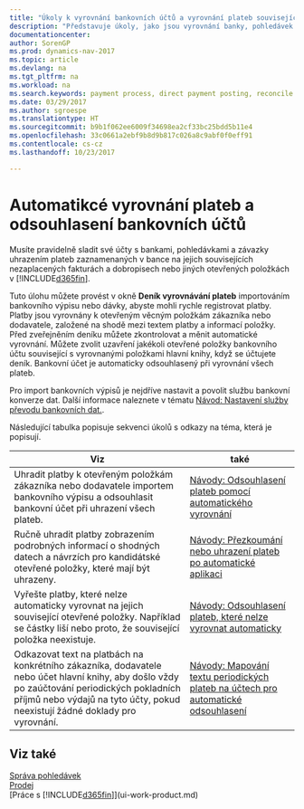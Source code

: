 ```yaml
---
title: "Úkoly k vyrovnání bankovních účtů a vyrovnání plateb souvisejícich položek"
description: "Představuje úkoly, jako jsou vyrovnání banky, pohledávek a závazných účtů, účtované příjmy nebo výdaje a vyrovnání plateb."
documentationcenter: 
author: SorenGP
ms.prod: dynamics-nav-2017
ms.topic: article
ms.devlang: na
ms.tgt_pltfrm: na
ms.workload: na
ms.search.keywords: payment process, direct payment posting, reconcile payment, expenses, cash receipts
ms.date: 03/29/2017
ms.author: sgroespe
ms.translationtype: HT
ms.sourcegitcommit: b9b1f062ee6009f34698ea2cf33bc25bdd5b11e4
ms.openlocfilehash: 33c0661a2ebf9b8d9b817c026a8c9abf0f0eff91
ms.contentlocale: cs-cz
ms.lasthandoff: 10/23/2017

---
```

# <a name="applying-payments-automatically-and-reconciling-bank-accounts"></a>Automatikcé vyrovnání plateb a odsouhlasení bankovních účtů
Musíte pravidelně sladit své účty s bankami, pohledávkami a závazky uhrazením plateb zaznamenaných v bance na jejich souvisejících nezaplacených fakturách a dobropisech nebo jiných otevřených položkách v [!INCLUDE[d365fin](includes/d365fin_long_md.md)].  

Tuto úlohu můžete provést v okně **Deník vyrovnávání plateb** importováním bankovního výpisu nebo dávky, abyste mohli rychle registrovat platby. Platby jsou vyrovnány k otevřeným věcným položkám zákazníka nebo dodavatele, založené na shodě mezi textem platby a informací položky. Před zveřejněním deníku můžete zkontrolovat a měnit automatické vyrovnání. Můžete zvolit uzavření jakékoli otevřené položky bankovního účtu související s vyrovnanými položkami hlavní knihy, když se účtujete deník. Bankovní účet je automaticky odsouhlasený při vyrovnání všech plateb.  

Pro import bankovních výpisů je nejdříve nastavit a povolit službu bankovní konverze dat. Další informace naleznete v tématu [Návod: Nastavení služby převodu bankovních dat.](bank-how-setup-bank-data-conversion-service.md).  

Následující tabulka popisuje sekvenci úkolů s odkazy na téma, která je popisují.  

| Viz | také |
| --- | --- |
| Uhradit platby k otevřeným položkám zákazníka nebo dodavatele importem bankovního výpisu a odsouhlasit bankovní účet při uhrazení všech plateb. |[Návody: Odsouhlasení plateb pomocí automatického vyrovnání](receivables-how-reconcile-payments-auto-application.md) |
| Ručně uhradit platby zobrazením podrobných informací o shodných datech a návrzích pro kandidátské otevřené položky, které mají být uhrazeny. |[Návody: Přezkoumání nebo uhrazení plateb po automatické aplikaci](receivables-how-review-apply-payments-auto-application.md) |
| Vyřešte platby, které nelze automaticky vyrovnat na jejich související otevřené položky. Například se částky liší nebo proto, že související položka neexistuje. |[Návody: Odsouhlasení plateb, které nelze vyrovnat automaticky](receivables-how-reconcile-payments-cannot-apply-auto.md) |
| Odkazovat text na platbách na konkrétního zákazníka, dodavatele nebo účet hlavní knihy, aby došlo vždy po zaúčtování periodických pokladních příjmů nebo výdajů na tyto účty, pokud neexistují žádné doklady pro vyrovnání. |[Návody: Mapování textu periodických plateb na účtech pro automatické odsouhlasení](receivables-how-map-text-recurring-payments-accounts-auto-reconcilliation.md) |

## <a name="see-also"></a>Viz také
[Správa pohledávek](receivables-manage-receivables.md)  
[Prodej](sales-manage-sales.md)  
[Práce s [!INCLUDE[d365fin](includes/d365fin_md.md)]](ui-work-product.md)

